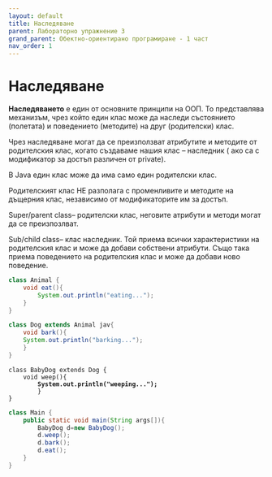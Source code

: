 ```yaml
---
layout: default
title: Наследяване
parent: Лабораторно упражнение 3
grand_parent: Обектно-ориентирано програмиране - 1 част
nav_order: 1
---
```

# Наследяване

**Наследяването** е един от основните принципи на ООП. То представлява механизъм, чрез който един клас може да наследи състоянието (полетата) и поведението (методите) на друг (родителски) клас.&#x20;

Чрез наследяване могат да се преизползват атрибутите и методите от родителския клас, когато създаваме нашия клас – наследник ( ако са с модификатор за достъп различен от private).

В Java един клас може да има само един родителски клас.

Родителският клас НЕ разполага с променливите и методите на дъщерния клас, независимо от модификаторите им за достъп.

Super/parent class– родителски клас, неговите атрибути и методи могат да се преизпозлват.

Sub/child class– клас наследник. Той приема всички характеристики на родителския клас и може да добави собствени атрибути. Също така приема поведението на родителския клас и може да добави ново поведение.

```java
class Animal { 
    void eat(){
        System.out.println("eating...");
    } 
} 
```

```java
class Dog extends Animal jav{ 
    void bark(){
    System.out.println("barking...");
    } 
}
```

<pre class="language-java" data-title="BabyDog.java" data-line-numbers><code class="lang-java">class BabyDog extends Dog { 
    void weep(){
<strong>        System.out.println("weeping...");
</strong>        } 
}
</code></pre>


```java
class Main { 
    public static void main(String args[]){ 
        BabyDog d=new BabyDog(); 
        d.weep(); 
        d.bark(); 
        d.eat(); 
    }
} 
```

